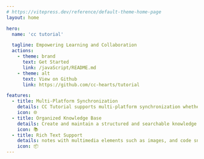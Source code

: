 ```yaml
---
# https://vitepress.dev/reference/default-theme-home-page
layout: home

hero:
  name: 'cc tutorial'

  tagline: Empowering Learning and Collaboration
  actions:
    - theme: brand
      text: Get Started
      link: /javaScript/README.md
    - theme: alt
      text: View on Github
      link: https://github.com/cc-hearts/tutorial

features:
  - title: Multi-Platform Synchronization
    details: CC Tutorial supports multi-platform synchronization whether you are using a computer, tablet or cell phone.
    icon: 🌐
  - title: Organized Knowledge Base
    details: Create and maintain a structured and searchable knowledge base with easy-to-use note organization and tagging features.
    icon: 📚
  - title: Rich Text Support
    details: notes with multimedia elements such as images, and code snippets, making them more interactive and engaging.
    icon: 📦
---
```

